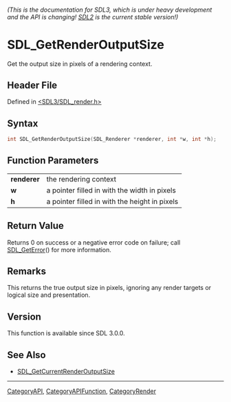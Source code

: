 ###### (This is the documentation for SDL3, which is under heavy development and the API is changing! [SDL2](https://wiki.libsdl.org/SDL2/) is the current stable version!)
# SDL_GetRenderOutputSize

Get the output size in pixels of a rendering context.

## Header File

Defined in [<SDL3/SDL_render.h>](https://github.com/libsdl-org/SDL/blob/main/include/SDL3/SDL_render.h)

## Syntax

```c
int SDL_GetRenderOutputSize(SDL_Renderer *renderer, int *w, int *h);

```

## Function Parameters

|                  |                                               |
| ---------------- | --------------------------------------------- |
| **renderer**     | the rendering context                         |
| **w**            | a pointer filled in with the width in pixels  |
| **h**            | a pointer filled in with the height in pixels |

## Return Value

Returns 0 on success or a negative error code on failure; call
[SDL_GetError](SDL_GetError)() for more information.

## Remarks

This returns the true output size in pixels, ignoring any render targets or
logical size and presentation.

## Version

This function is available since SDL 3.0.0.

## See Also

- [SDL_GetCurrentRenderOutputSize](SDL_GetCurrentRenderOutputSize)

----
[CategoryAPI](CategoryAPI), [CategoryAPIFunction](CategoryAPIFunction), [CategoryRender](CategoryRender)

